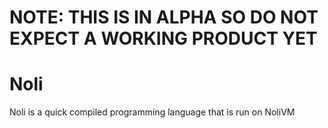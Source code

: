 # NOTE: THIS IS IN **ALPHA** SO DO NOT EXPECT A WORKING PRODUCT YET

# Noli
Noli is a quick compiled programming language that is run on NoliVM